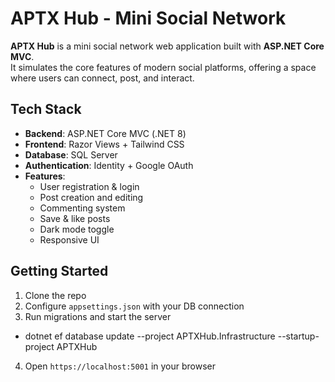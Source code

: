 # APTX Hub - Mini Social Network

**APTX Hub** is a mini social network web application built with **ASP.NET Core MVC**.  
It simulates the core features of modern social platforms, offering a space where users can connect, post, and interact.

## Tech Stack

- **Backend**: ASP.NET Core MVC (.NET 8)
- **Frontend**: Razor Views + Tailwind CSS
- **Database**: SQL Server
- **Authentication**: Identity + Google OAuth
- **Features**:
  - User registration & login
  - Post creation and editing
  - Commenting system
  - Save & like posts
  - Dark mode toggle
  - Responsive UI

## Getting Started

1. Clone the repo  
2. Configure `appsettings.json` with your DB connection  
3. Run migrations and start the server 
- dotnet ef database update --project APTXHub.Infrastructure --startup-project APTXHub
4. Open `https://localhost:5001` in your browser